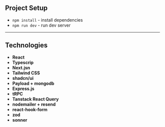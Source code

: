 ## Project Setup

- `npm install` - install dependencies
- `npm run dev` - run dev server

----

## Technologies
- **React**
- **Typescrip**
- **Next.jsn**
- **Tailwind CSS**
- **shadcn/ui**
- **Payload + mongodb**
- **Express.js**
- **tRPC**
- **Tanstack React Query**
- **nodemailer + resend**
- **react-hook-form**
- **zod**
- **sonner**
